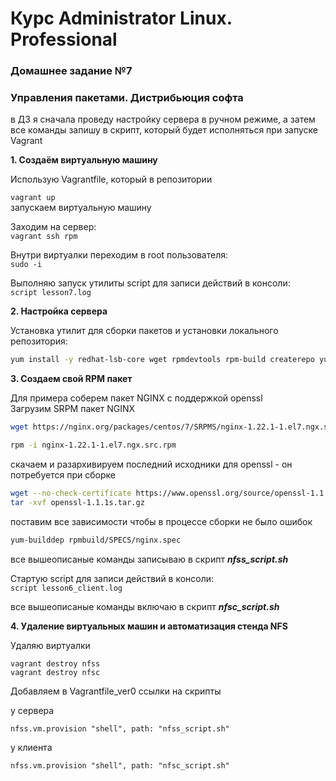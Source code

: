 # Курс Administrator Linux. Professional

### Домашнее задание №7
### Управления пакетами. Дистрибьюция софта

в ДЗ я сначала проведу настройку сервера в ручном режиме, а затем все команды запишу в скрипт, который будет исполняться при запуске Vagrant

**1. Создаём виртуальную машину**  
  
Использую Vagrantfile, который в репозитории    
  
  

```vagrant up ```  
запускаем виртуальную машину  
  

Заходим на сервер:  
```vagrant ssh rpm```  

Внутри виртуалки переходим в root пользователя:  
```sudo -i```  

Выполняю запуск утилиты script для записи действий в консоли:  
```script lesson7.log```  

**2. Настройка сервера**  

Установка утилит для сборки пакетов и установки локального репозитория:  
```bash
yum install -y redhat-lsb-core wget rpmdevtools rpm-build createrepo yum-utils
```  

**3. Создаем свой RPM пакет**  

Для примера соберем пакет NGINX с поддержкой openssl  
Загрузим SRPM пакет NGINX  
```bash
wget https://nginx.org/packages/centos/7/SRPMS/nginx-1.22.1-1.el7.ngx.src.rpm

```

```bash
rpm -i nginx-1.22.1-1.el7.ngx.src.rpm
```

скачаем и разархивируем последний исходники для openssl - он
потребуется при сборке

```bash
wget --no-check-certificate https://www.openssl.org/source/openssl-1.1.1s.tar.gz
tar -xvf openssl-1.1.1s.tar.gz
```

поставим все зависимости чтобы в процессе сборки не было ошибок  
```bash
yum-builddep rpmbuild/SPECS/nginx.spec
```


все вышеописаные команды записываю в скрипт **_nfss_script.sh_**



Стартую script для записи действий в консоли:  
```script lesson6_client.log```  


все вышеописаные команды включаю в скрипт **_nfsc_script.sh_**

**4. Удаление виртуальных машин и автоматизация стенда NFS**

Удаляю виртуалки

```
vagrant destroy nfss
vagrant destroy nfsc
```

Добавляем в Vagrantfile_ver0 ссылки на скрипты

у сервера  
```
nfss.vm.provision "shell", path: "nfss_script.sh"
```
  
у клиента  
```
nfss.vm.provision "shell", path: "nfsc_script.sh"
```


